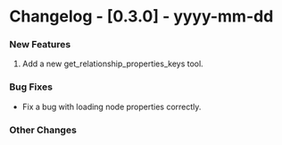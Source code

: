 # Changelog - [0.3.0] - yyyy-mm-dd

### New Features
1. Add a new get_relationship_properties_keys tool.

### Bug Fixes

* Fix a bug with loading node properties correctly.


### Other Changes

